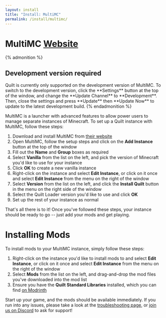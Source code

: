 ```yaml
---
layout: install
title: "Install: MultiMC"
permalink: /install/multimc/
---
```


# MultiMC <a href="https://multimc.org" class="button is-link is-pulled-right"><span class="icon"><i class="fas fa-globe"></i></span><span>Website</span></a>

{% admonition %}
<h2>Development version required</h2>
Quilt is currently only supported on the development version of MultiMC. To switch to the development version,
click the **Settings** button at the top of the window, and change the **Update Channel** to **Development**.
Then, close the settings and press **Update** then **Update Now** to update to the latest development build.
{% endadmonition %}

MultiMC is a launcher with advanced features to allow power users to manage separate instances of Minecraft.
To set up a Quilt instance with MultiMC, follow these steps:

1. Download and install MultiMC from [their website](https://multimc.org)
2. Open MultiMC, follow the setup steps and click on the **Add Instance** button at the top of the window
3. Fill out the **Name** and **Group** boxes as required
4. Select **Vanilla** from the list on the left, and pick the version of Minecraft you'd like to use for your instance
5. Click **OK** to create a new vanilla instance
6. Right-click on the instance and select **Edit Instance**, or click on it once and select **Edit Instance** from the 
   menu on the right of the window
7. Select **Version** from the list on the left, and click the **Install Quilt** button in the menu on the right side 
   of the window
8. Select the Quilt Loader version you'd like to use and click **OK**
9. Set up the rest of your instance as normal

That's all there is to it! Once you've followed these steps, your instance should be ready to go -- just add your 
mods and get playing.

# Installing Mods

To install mods to your MultiMC instance, simply follow these steps:

1. Right-click on the instance you'd like to install mods to and select **Edit Instance**, or click on it once and
   select **Edit Instance** from the menu on the right of the window
2. Select **Mods** from the list on the left, and drag-and-drop the mod files you've downloaded into the mod list
3. Ensure you have the **Quilt Standard Libraries** installed, which you can find
   [on Modrinth](https://modrinth.com/mod/qsl)

Start up your game, and the mods should be available immediately. If you run into any issues, please take a look at the
[troubleshooting page](/usage/troubleshooting), or [join us on Discord](https://discord.quiltmc.org) to ask for support!

